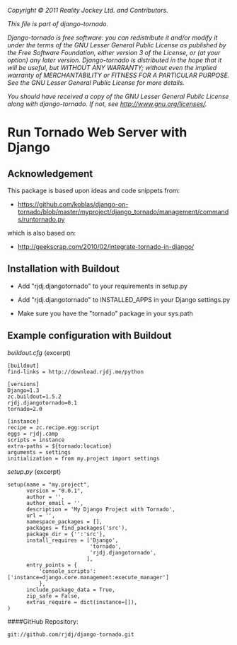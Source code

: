 _Copyright &copy; 2011 Reality Jockey Ltd. and Contributors._

_This file is part of django-tornado._

_Django-tornado is free software: you can redistribute it and/or modify it under the terms of the GNU Lesser General Public License as published by the Free Software Foundation, either version 3 of the License, or (at your option) any later version. Django-tornado is distributed in the hope that it will be useful, but WITHOUT ANY WARRANTY; without even the implied warranty of MERCHANTABILITY or FITNESS FOR A PARTICULAR PURPOSE. See the GNU Lesser General Public License for more details._

_You should have received a copy of the GNU Lesser General Public License along with django-tornado. If not, see <http://www.gnu.org/licenses/>._


Run Tornado Web Server with Django
==================================

Acknowledgement
---------------

This package is based upon ideas and code snippets from:

  - https://github.com/koblas/django-on-tornado/blob/master/myproject/django_tornado/management/commands/runtornado.py

which is also based on:

  - http://geekscrap.com/2010/02/integrate-tornado-in-django/


Installation with Buildout
--------------------------

  - Add "rjdj.djangotornado" to your requirements in setup.py

  - Add "rjdj.djangotornado" to INSTALLED_APPS in your Django settings.py

  - Make sure you have the "tornado" package in your sys.path


Example configuration with Buildout
-----------------------------------

*buildout.cfg* (excerpt)

    [buildout]
    find-links = http://download.rjdj.me/python

    [versions]
    Django=1.3
    zc.buildout=1.5.2
    rjdj.djangotornado=0.1
    tornado=2.0

    [instance]
    recipe = zc.recipe.egg:script
    eggs = rjdj.camp
    scripts = instance
    extra-paths = ${tornado:location}
    arguments = settings
    initialization = from my.project import settings

*setup.py* (excerpt)

    setup(name = "my.project",
          version = "0.0.1",
          author = '',
          author_email = '',
          description = 'My Django Project with Tornado',
          url = '',
    	  namespace_packages = [],
          packages = find_packages('src'),
          package_dir = {'':'src'},
          install_requires = ['Django',
                              'tornado',
                              'rjdj.djangotornado',
                             ],
          entry_points = {
              'console_scripts':['instance=django.core.management:execute_manager']
              },
          include_package_data = True,
          zip_safe = False,
          extras_require = dict(instance=[]),
    )

####GitHub Repository:

    git://github.com/rjdj/django-tornado.git
